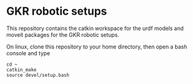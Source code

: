 # GKR robotic setups

This repository contains the catkin workspace for the urdf models and moveit packages for the GKR robotic setups.

On linux, clone this repository to your home directory, then open a bash console and type

    cd ~
    catkin_make
    source devel/setup.bash
